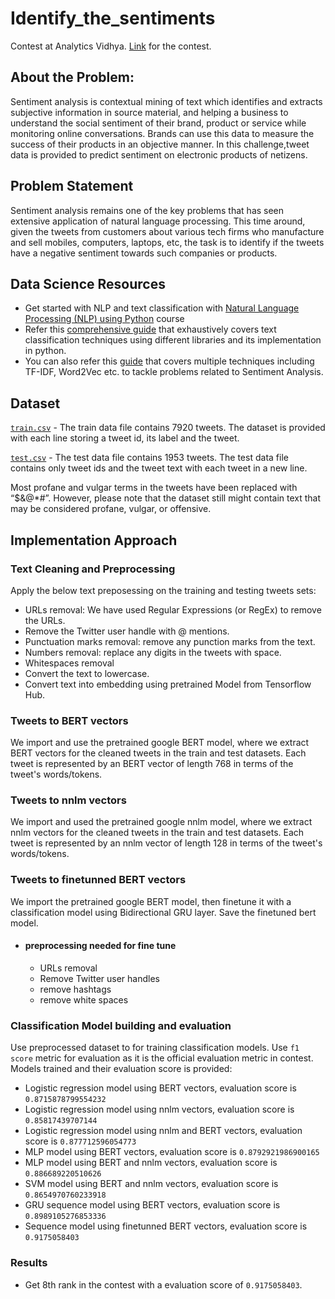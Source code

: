 Identify_the_sentiments
=======================

Contest at Analytics Vidhya. [Link](https://datahack.analyticsvidhya.com/contest/linguipedia-codefest-natural-language-processing-1/#About) for the contest.

## About the Problem:
Sentiment analysis is contextual mining of text which identifies and extracts subjective information in source material, and helping a business to understand the 
social sentiment of their brand, product or service while monitoring online conversations. Brands can use this data to measure the success of their products in 
an objective manner. In this challenge,tweet data is provided to predict sentiment on electronic products of netizens.

## Problem Statement
Sentiment analysis remains one of the key problems that has seen extensive application of natural language processing. 
This time around, given the tweets from customers about various tech firms who manufacture and sell mobiles, computers, laptops, etc, 
the task is to identify if the tweets have a negative sentiment towards such companies or products.


## Data Science Resources
* Get started with NLP and text classification with [Natural Language Processing (NLP) using Python](https://trainings.analyticsvidhya.com/courses/course-v1:AnalyticsVidhya+NLP101+2018_T1/about?utm_source=practice_problem_Identify_The_Sentiments&utm_medium=Datahack) 
 course
* Refer this [comprehensive guide](https://www.analyticsvidhya.com/blog/2018/11/tutorial-text-classification-ulmfit-fastai-library/) 
  that exhaustively covers text classification techniques using different libraries and its implementation in python.
* You can also refer this [guide](https://www.analyticsvidhya.com/blog/2018/07/hands-on-sentiment-analysis-dataset-python/) 
  that covers multiple techniques including TF-IDF, Word2Vec etc. to tackle problems related to Sentiment Analysis.
  
## Dataset
[`train.csv`](https://datahack.analyticsvidhya.com/contest/linguipedia-codefest-natural-language-processing-1/download/train-file) -  The train data file 
contains 7920 tweets. The dataset is provided with each line storing a tweet id, its label and the tweet.

[`test.csv`](https://datahack.analyticsvidhya.com/contest/linguipedia-codefest-natural-language-processing-1/download/test-file) - The test data file 
contains 1953 tweets. The test data file contains only tweet ids and the tweet text with each tweet in a new line.

Most profane and vulgar terms in the tweets have been replaced with “$&@*#”. 
However, please note that the dataset still might contain text that may be considered profane, vulgar, or offensive.


## Implementation Approach

### Text Cleaning and Preprocessing
Apply the below text preposessing on the training and testing tweets sets:

* URLs removal: We have used Regular Expressions (or RegEx) to remove the URLs.
* Remove the Twitter user handle with @ mentions.
* Punctuation marks removal: remove any punction marks from the text.
* Numbers removal: replace any digits in the tweets with space.
* Whitespaces removal
* Convert the text to lowercase.
* Convert text into embedding using pretrained Model from Tensorflow Hub.

### Tweets to BERT vectors
We import and use the pretrained google BERT model, where we extract BERT vectors for the cleaned tweets in the train and test datasets. Each tweet is represented by an BERT vector of length 768 in terms of the tweet's words/tokens.

### Tweets to nnlm vectors
We import and used the pretrained google nnlm model, where we extract nnlm vectors for the cleaned tweets in the train and test datasets. Each tweet is represented by an nnlm vector of length 128 in terms of the tweet's words/tokens.

### Tweets to finetunned BERT vectors
We import the pretrained google BERT model, then finetune it with a classification model using Bidirectional GRU layer. Save the finetuned bert model.
* #### preprocessing needed for fine tune
   * URLs removal
   * Remove Twitter user handles
   * remove hashtags
   * remove white spaces

### Classification Model building and evaluation
Use preprocessed dataset to for training classification models. Use `f1 score` metric for evaluation as it is the official evaluation metric in contest. Models trained and their evaluation score is provided:
* Logistic regression model using BERT vectors, evaluation score is `0.8715878799554232`
* Logistic regression model using nnlm vectors, evaluation score is `0.85817439707144`
* Logistic regression model using nnlm and BERT vectors, evaluation score is `0.877712596054773`
* MLP model using BERT vectors, evaluation score is `0.8792921986900165`
* MLP model using BERT and nnlm vectors, evaluation score is `0.886689220510626`
* SVM model using BERT and nnlm vectors, evaluation score is `0.8654970760233918`
* GRU sequence model using BERT vectors, evaluation score is `0.8989105276853336`
* Sequence model using finetunned BERT vectors, evaluation score is `0.9175058403`

### Results
* Get 8th rank in the contest with a evaluation score of `0.9175058403`.
